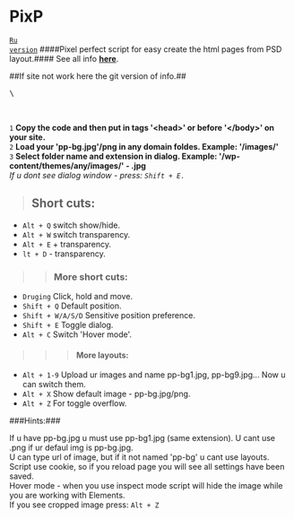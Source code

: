 PixP
====
<code><a href="https://github.com/jek-fdrv/PixP/blob/master/README.md">Ru version</a></code>
####Pixel perfect script for easy create the html pages from PSD layout.####
See all info **<a href="http://jek-fdrv.16mb.com/pixp">here</a>**.



##If site not work here the git version of info.##

<pre>\<script src="http://jek-fdrv.16mb.com/pixp/pixp.js" type="text/javascript">\</script></pre> <br>
<code>1</code> **Сopy the code and then put in tags '\<head>' or before '\</body>' on your site.**<br>
<code>2</code> **Load your 'pp-bg.jpg'/png in any domain foldes. Example: '/images/'**<br>
<code>3</code> **Select folder name and extension in dialog. Example: '/wp-content/themes/any/images/' - .jpg** <br>
*If u dont see dialog window - press: <code>Shift + E.</code>*

>##  Short cuts:
<ul>
<li><code>Alt + Q</code> switch show/hide.</li>
<li><code>Alt + W</code> switch transparency.</li>
<li><code>Alt + E</code> + transparency.</li>
<li><code>lt + D</code> - transparency.</li>
</ul>

>>### More short cuts:
<ul>
<li><code>Druging</code> Click, hold and move.</li>
<li><code>Shift + Q</code> Default position. </li>
<li><code>Shift + W/A/S/D</code> Sensitive position preference.</li>
<li><code>Shift + E</code> Toggle dialog.</li>
<li><code>Alt + C</code> Switch 'Hover mode'.</li>
</ul>

>>>#### More layouts:
<ul>
<li><code>Alt + 1-9</code> Upload ur images and name pp-bg1.jpg, pp-bg9.jpg... Now u can switch them.</li>
<li><code>Alt + X</code> Show default image - pp-bg.jpg/png.</li>
<li><code>Alt + Z</code> For toggle overflow.</li>
</ul>

###Hints:###
<table>
    <tr>
If u have pp-bg.jpg u must use pp-bg1.jpg (same extension). U cant use .png if ur defaul img is pp-bg.jpg. <br />
U can type url of image, but if it not named 'pp-bg' u cant use layouts.<br />
Script use cookie, so if you reload page you will see all settings have been saved.<br />
Hover mode - when you use inspect mode script will hide the image while you are working with Elements.<br />
If you see cropped image press: <code>Alt + Z</code><br />
 </tr>
</table>
